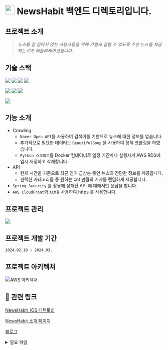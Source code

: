 # <img src="https://github.com/Green-Tea-organization/NewsHabit_Backend/assets/100538007/2c35e329-6332-44d5-bf72-861ecfaf8223" width="30" height="30"/> NewsHabit 백엔드 디렉토리입니다.



##  프로젝트 소개
> *뉴스를 잘 접하지 않는 사용자들을 위해 가볍게 접할 수 있도록 추천 뉴스를 제공하는 iOS 애플리케이션입니다.*

## 기술 스택
<img src="https://img.shields.io/badge/JAVA-007396?style=for-the-badge&logo=java&logoColor=white"></a>
<img src="https://img.shields.io/badge/python-3776AB?style=for-the-badge&logo=python&logoColor=white">
<img src="https://img.shields.io/badge/mysql-4479A1?style=for-the-badge&logo=mysql&logoColor=white">
<img src="https://img.shields.io/badge/DOCKER-007396?style=for-the-badge&logo=DOCKER&logoColor=white">

<img src="https://img.shields.io/badge/spring-6DB33F?style=for-the-badge&logo=spring&logoColor=white"></a>
<img src="https://img.shields.io/badge/spring_boot-6DB33F?style=for-the-badge&logo=springboot&logoColor=white">
<img src="https://img.shields.io/badge/spring_security-6DB33F?style=for-the-badge&logo=springsecurity&logoColor=white">

<img src="https://img.shields.io/badge/amazon_aws-232F3E?style=for-the-badge&logo=amazonaws&logoColor=white"></a>

## 기능 소개
- Crawling
  - `Naver Open API`를 사용하여 검색어를 기반으로 뉴스에 대한 정보를 얻습니다.
  - 추가적으로 필요한 데이터는 `BeautifulSoup` 을 사용하여 정적 크롤링을 하였습니다.
  - `Python 스크립트`를 Docker 컨테이너로 일정 기간마다 실행시켜 AWS RDS에 임시 저장하고 삭제합니다.
- API
  - 현재 시간을 기준으로 최근 인기 급상승 중인 뉴스의 간단한 정보를 제공합니다.
  - 선택한 카테고리들 중 원하는 cnt 만큼의 기사를 랜덤하게 제공합니다.
- `Spring Security` 를 활용해 정해진 API 에 대해서만 응답을 합니다.
- `AWS CloudFront`와 `ACM을` 사용하여 https 를 사용합니다.

## 프로젝트 관리
<img src="https://img.shields.io/badge/github-181717?style=for-the-badge&logo=github&logoColor=white"></a>
## 프로젝트 개발 기간
`2024.02.10 ~ 2024.03.`
## 프로젝트 아키텍쳐
![AWS 아키텍쳐](https://github.com/Green-Tea-organization/NewsHabit_Backend/assets/100538007/4e681c82-5d41-423a-86ad-38755746e872)

## 🔗 관련 링크
[NewsHabit_iOS 디렉토리](https://github.com/Green-Tea-organization/NewsHabit_iOS)

[NewsHabit 소개 페이지](https://newshabit.org)

[블로그](https://songs4ri.vercel.app/news-habit)

<details>
  <summary>필요 파일</summary>
  
  > /crawling/config/config.json
  ```json
  {
  	"naver_api" : {
  		"X-Naver-Client-Id" : "네이버 오픈 API ID",
  		"X-Naver-Client-Secret" : "네이버 오픈 API Secret Key"
  	},
  	"mysql" : {
  		"user_id" : "User Id",
  		"user_password" : "User PW",
  		"host" : "endPoint",
  		"table" : "테이블명"
  	},
  	"ranking_site" : {
  		"url" : "실시간 인기 검색어 제공 사이트"
  	},
  	"request_header" : {
  		"User-Agent": "Mozilla/5.0 (Macintosh; Intel Mac OS X 10_15_7) AppleWebKit/537.36 (KHTML, like Gecko) Chrome/121.0.0.0 Safari/537.36"
  	}
  }
  ```
  
  > /newsHabit/build/libs
  
  newsHabit-0.0.1-SNAPSHOT.jar 빌드 파일 필요
  
  > /docker-compose.yml
  
  ```yml
  version: '3'
  services:
    mysql:
      image: mysql:latest
      container_name: mysql
      environment:
        MYSQL_DATABASE: 'DataBase'
        MYSQL_USER: 'User Id'
        MYSQL_PASSWORD: 'User PW'
        MYSQL_ROOT_PASSWORD: 'root PW'
        TZ: 'Asia/Seoul'
        MYSQL_CHARSET: utf8mb4
        MYSQL_COLLATION: utf8mb4_unicode_ci
      ports:
        - "3306:3306"
      volumes:
        - db-data:/var/lib/mysql
        - ./my.cnf:/etc/mysql/conf.d/custom.cnf
  
    spring-app:
      build:
        context: ./newsHabit
        dockerfile: dockerfile
      restart:
        on-failure
      ports:
        - "8080:8080"
      environment:
        SPRING_DATASOURCE_URL: jdbc:mysql://mysql:3306/news_habit?useUnicode=true&characterEncoding=utf8
        SPRING_DATASOURCE_USERNAME: "User Id"
        SPRING_DATASOURCE_PASSWORD: "User PW"
        TZ: "Asia/Seoul"
      depends_on:
        - mysql
  
    python-app:
      build:
        context: ./crawling
        dockerfile: Dockerfile
      environment:
        TZ: "Asia/Seoul"
      depends_on:
        - mysql
  
  volumes:
    db-data:
  ```

</details>
